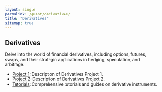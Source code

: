 ```yaml
---
layout: single
permalink: /quant/derivatives/
title: "Derivatives"
sitemap: true
---
```


## Derivatives

Delve into the world of financial derivatives, including options, futures, swaps, and their strategic applications in hedging, speculation, and arbitrage.

- [Project 1](#): Description of Derivatives Project 1.
- [Project 2](#): Description of Derivatives Project 2.
- [Tutorials](#): Comprehensive tutorials and guides on derivative instruments.

